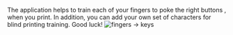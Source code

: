 The application helps to train each of your  fingers to poke the right buttons , when you print.
In addition, you can add your own set of characters for blind printing training.
Good luck!
![fingers -> keys](https://github.com/user-attachments/assets/af8a6a76-0e4e-49f9-a17e-2c7ad25cb382)
